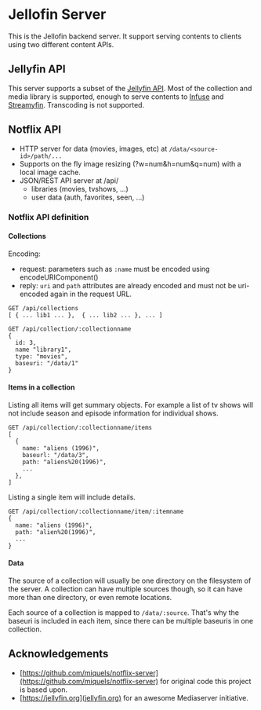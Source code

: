 # Jellofin Server

This is the Jellofin backend server. It support serving contents to clients using two different content APIs.

## Jellyfin API

This server supports a subset of the [Jellyfin API](https://api.jellyfin.org/). Most of the collection and media library is supported, enough to serve contents to [Infuse](https://firecore.com/infuse) and [Streamyfin](https://streamyfin.app/). Transcoding is not supported.

## Notflix API

- HTTP server for data (movies, images, etc) at `/data/<source-id>/path/...`
- Supports on the fly image resizing (?w=num&h=num&q=num) with a local image cache.
- JSON/REST API server at /api/
  - libraries (movies, tvshows, ...)
  - user data (auth, favorites, seen, ...)

### Notflix API definition

#### Collections

Encoding:

- request: parameters such as `:name` must be encoded using encodeURIComponent()
- reply: `uri` and `path` attributes are already encoded and must not be uri-encoded again in the request URL.

```
GET /api/collections
[ { ... lib1 ... },  { ... lib2 ... }, ... ]
```

```
GET /api/collection/:collectionname
{
  id: 3,
  name "library1",
  type: "movies",
  baseuri: "/data/1"
}
```

#### Items in a collection

Listing all items will get summary objects. For example a list of tv shows
will not include season and episode information for individual shows.

```
GET /api/collection/:collectionname/items
[
  {
    name: "aliens (1996)",
    baseurl: "/data/3",
    path: "aliens%20(1996)",
    ...
  },
]
```

Listing a single item will include details.

```
GET /api/collection/:collectionname/item/:itemname
{
  name: "aliens (1996)",
  path: "alien%20(1996)",
  ...
}
```

#### Data

The source of a collection will usually be one directory on the filesystem
of the server. A collection can have multiple sources though, so it can have
more than one directory, or even remote locations.

Each source of a collection is mapped to `/data/:source`. That's why the
baseuri is included in each item, since there can be multiple baseuris
in one collection.

## Acknowledgements

- [https://github.com/miquels/notflix-server](https://github.com/miquels/notflix-server) for original code this project is based upon.
- [https://jellyfin.org](jellyfin.org) for an awesome Mediaserver initiative.
